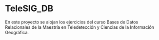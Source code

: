 # TeleSIG_DB
En este proyecto se alojan los ejercicios del curso Bases de Datos Relacionales de la Maestría en Teledetección y Ciencias de la Información Geográfica.
